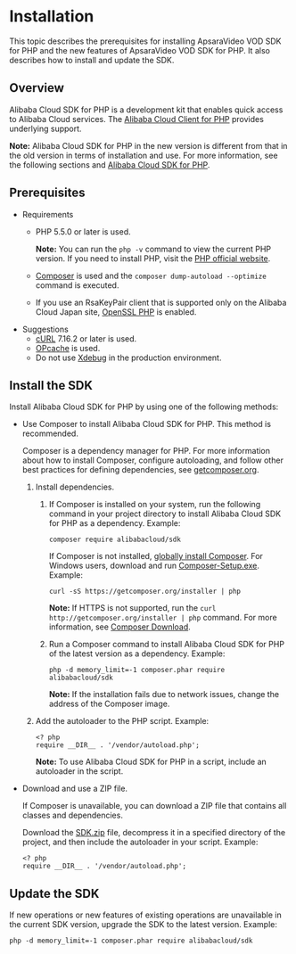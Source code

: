 # Installation

This topic describes the prerequisites for installing ApsaraVideo VOD SDK for PHP and the new features of ApsaraVideo VOD SDK for PHP. It also describes how to install and update the SDK.

## Overview

Alibaba Cloud SDK for PHP is a development kit that enables quick access to Alibaba Cloud services. The [Alibaba Cloud Client for PHP](https://github.com/aliyun/openapi-sdk-php-client/blob/master/README.md?spm=a2c4g.11186623.2.15.37214fefIN79m1&file=README.md) provides underlying support.

**Note:** Alibaba Cloud SDK for PHP in the new version is different from that in the old version in terms of installation and use. For more information, see the following sections and [Alibaba Cloud SDK for PHP](https://github.com/aliyun/openapi-sdk-php?spm=a2c4g.11186623.2.20.37214fefzEIChA).

## Prerequisites

-   Requirements
    -   PHP 5.5.0 or later is used.

        **Note:** You can run the `php -v` command to view the current PHP version. If you need to install PHP, visit the [PHP official website](https://www.php.net/downloads.php?spm=a2c4g.11186623.2.21.37214fefaLqcbQ).

    -   [Composer](https://getcomposer.org/?spm=a2c4g.11186623.2.22.37214fefX2WurK) is used and the `composer dump-autoload --optimize` command is executed.
    -   If you use an RsaKeyPair client that is supported only on the Alibaba Cloud Japan site, [OpenSSL PHP](https://www.php.net/manual/zh/book.openssl.php?spm=a2c4g.11186623.2.23.37214fef2ok1h1) is enabled.
-   Suggestions
    -   [cURL](https://www.php.net/manual/zh/book.curl.php?spm=a2c4g.11186623.2.24.37214fefwS7Ang) 7.16.2 or later is used.
    -   [OPcache](https://www.php.net/manual/zh/book.opcache.php?spm=a2c4g.11186623.2.25.37214fefPwcdms) is used.
    -   Do not use [Xdebug](http://xdebug.org/?spm=a2c4g.11186623.2.26.37214fefYsKytE) in the production environment.

## Install the SDK

Install Alibaba Cloud SDK for PHP by using one of the following methods:

-   Use Composer to install Alibaba Cloud SDK for PHP. This method is recommended.

    Composer is a dependency manager for PHP. For more information about how to install Composer, configure autoloading, and follow other best practices for defining dependencies, see [getcomposer.org](https://getcomposer.org/?spm=a2c4g.11186623.2.27.37214fefb9N8gX).

    1.  Install dependencies.
        1.  If Composer is installed on your system, run the following command in your project directory to install Alibaba Cloud SDK for PHP as a dependency. Example:

            ```
            composer require alibabacloud/sdk
            ```

            If Composer is not installed, [globally install Composer](https://getcomposer.org/doc/00-intro.md?spm=a2c4g.11186623.2.28.37214fefMTZb1y#globally). For Windows users, download and run [Composer-Setup.exe](https://getcomposer.org/Composer-Setup.exe?spm=a2c4g.11186623.2.29.37214fefOhF9j1&file=Composer-Setup.exe). Example:

            ```
            curl -sS https://getcomposer.org/installer | php
            ```

            **Note:** If HTTPS is not supported, run the `curl http://getcomposer.org/installer | php` command. For more information, see [Composer Download](https://getcomposer.org/download/?spm=a2c4g.11186623.2.30.37214fefOhF9j1).

        2.  Run a Composer command to install Alibaba Cloud SDK for PHP of the latest version as a dependency. Example:

            ```
            php -d memory_limit=-1 composer.phar require alibabacloud/sdk
            ```

            **Note:** If the installation fails due to network issues, change the address of the Composer image.

    2.  Add the autoloader to the PHP script. Example:

        ```
        <? php
        require __DIR__ . '/vendor/autoload.php';
        ```

        **Note:** To use Alibaba Cloud SDK for PHP in a script, include an autoloader in the script.

-   Download and use a ZIP file.

    If Composer is unavailable, you can download a ZIP file that contains all classes and dependencies.

    Download the [SDK.zip](http://aliyunsdk-pages.alicdn.com/php-sdk/sdk.zip?spm=a2c4g.11186623.2.31.37214) file, decompress it in a specified directory of the project, and then include the autoloader in your script. Example:

    ```
    <? php
    require __DIR__ . '/vendor/autoload.php';
    ```


## Update the SDK

If new operations or new features of existing operations are unavailable in the current SDK version, upgrade the SDK to the latest version. Example:

```
php -d memory_limit=-1 composer.phar require alibabacloud/sdk
```


